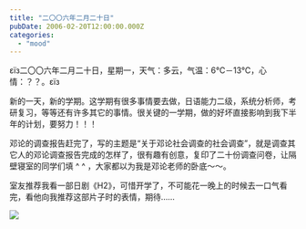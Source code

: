 ```yaml
---
title: "二〇〇六年二月二十日"
pubDate: 2006-02-20T12:00:00.000Z
categories: 
  - "mood"
---
```


εїз二〇〇六年二月二十日，星期一，天气：多云，气温：6℃－13℃，心情：？？。εїз

新的一天，新的学期。这学期有很多事情要去做，日语能力二级，系统分析师，考研复习，等等还有许多其它的事情。很关键的一学期，做的好坏直接影响到我下半年的计划，要努力！！！

邓论的调查报告赶完了，写的主题是“关于邓论社会调查的社会调查”，就是调查其它人的邓论调查报告完成的怎样了，很有趣有创意，复印了二十份调查问卷，让隔壁寝室的同学们填 ^ ^ ，大家都以为我是邓论老师的卧底～～。

室友推荐我看一部日剧《H2》，可惜开学了，不可能花一晚上的时候去一口气看完，看他向我推荐这部片子时的表情，期待……

![](http://tk.files.storage.msn.com/x1pxOYwqu4SjF5Qg1gUIBUpErE3PO_qgMk_BhxbtR_RFx7K22OINIJDGoRsKkJuU5bYvQzqFqkiuZXO_ccTi4zH8QR4x_uu984mq5fQZ6Lq8gSYgKLE_rJzMk6Xio9Qkx-OgkcI9qFZvdGaSAOrFQVRZujfgjCokUnP)

